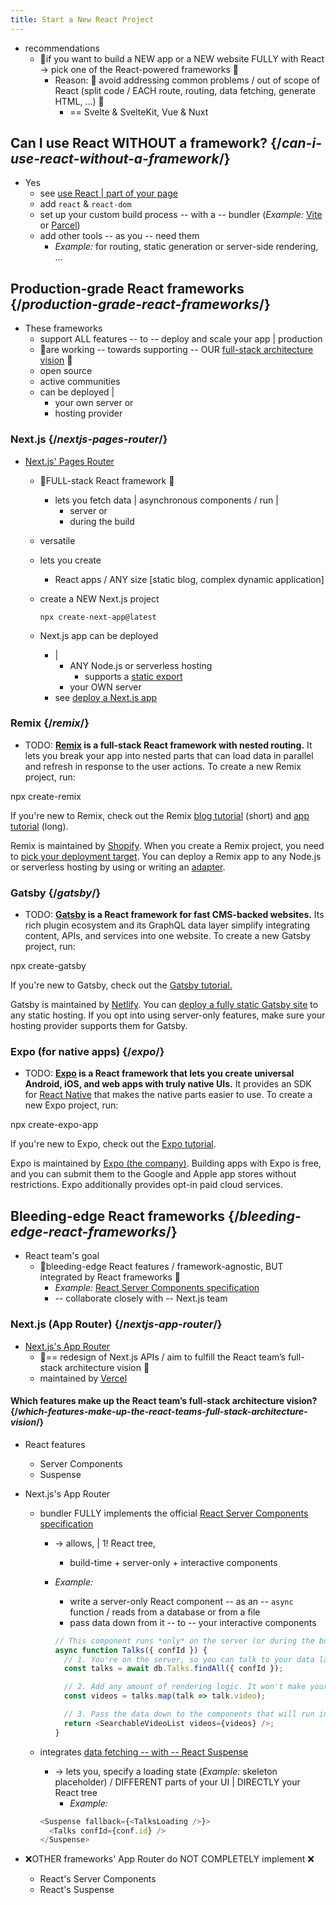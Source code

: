 ```yaml
---
title: Start a New React Project
---
```


* recommendations
  * 👀if you want to build a NEW app or a NEW website FULLY with React -> pick one of the React-powered frameworks 👀
    * Reason: 🧠 avoid addressing common problems / out of scope of React (split code / EACH route, routing, data fetching, generate HTML, ...) 🧠
      * == Svelte & SvelteKit, Vue & Nuxt

## Can I use React WITHOUT a framework? {/*can-i-use-react-without-a-framework*/}

* Yes
  * see [use React | part of your page](add-react-to-an-existing-project) 
  * add `react` & `react-dom`
  * set up your custom build process -- with a -- bundler (_Example:_ [Vite](https://vitejs.dev/) or [Parcel](https://parceljs.org/))
  * add other tools -- as you -- need them 
    * _Example:_ for routing, static generation or server-side rendering, ...

## Production-grade React frameworks {/*production-grade-react-frameworks*/}

* These frameworks 
  * support ALL features -- to -- deploy and scale your app | production
  * 👀are working -- towards supporting -- OUR [full-stack architecture vision](#which-features-make-up-the-react-teams-full-stack-architecture-vision-which-features-make-up-the-react-teams-full-stack-architecture-vision) 👀 
  * open source
  * active communities
  * can be deployed | 
    * your own server or
    * hosting provider

### Next.js {/*nextjs-pages-router*/}

* [Next.js' Pages Router](https://nextjs.org/)
  * 👀FULL-stack React framework 👀
    * lets you fetch data | asynchronous components / run | 
      * server or
      * during the build
  * versatile
  * lets you create
    * React apps / ANY size [static blog, complex dynamic application]
  * create a NEW Next.js project
  
    ```
    npx create-next-app@latest
    ```
  * Next.js app can be deployed 
    * |
      * ANY Node.js or serverless hosting
        * supports a [static export](https://nextjs.org/docs/pages/building-your-application/deploying/static-exports) 
      * your OWN server
    * see [deploy a Next.js app](https://nextjs.org/docs/app/building-your-application/deploying)

### Remix {/*remix*/}

* TODO:
**[Remix](https://remix.run/) is a full-stack React framework with nested routing.** It lets you break your app into nested parts that can load data in parallel and refresh in response to the user actions. To create a new Remix project, run:

<TerminalBlock>
npx create-remix
</TerminalBlock>

If you're new to Remix, check out the Remix [blog tutorial](https://remix.run/docs/en/main/tutorials/blog) (short) and [app tutorial](https://remix.run/docs/en/main/tutorials/jokes) (long).

Remix is maintained by [Shopify](https://www.shopify.com/). When you create a Remix project, you need to [pick your deployment target](https://remix.run/docs/en/main/guides/deployment). You can deploy a Remix app to any Node.js or serverless hosting by using or writing an [adapter](https://remix.run/docs/en/main/other-api/adapter).

### Gatsby {/*gatsby*/}

* TODO:
**[Gatsby](https://www.gatsbyjs.com/) is a React framework for fast CMS-backed websites.** Its rich plugin ecosystem and its GraphQL data layer simplify integrating content, APIs, and services into one website. To create a new Gatsby project, run:

<TerminalBlock>
npx create-gatsby
</TerminalBlock>

If you're new to Gatsby, check out the [Gatsby tutorial.](https://www.gatsbyjs.com/docs/tutorial/)

Gatsby is maintained by [Netlify](https://www.netlify.com/). You can [deploy a fully static Gatsby site](https://www.gatsbyjs.com/docs/how-to/previews-deploys-hosting) to any static hosting. If you opt into using server-only features, make sure your hosting provider supports them for Gatsby.

### Expo (for native apps) {/*expo*/}

* TODO:
**[Expo](https://expo.dev/) is a React framework that lets you create universal Android, iOS, and web apps with truly native UIs.** 
It provides an SDK for [React Native](https://reactnative.dev/) that makes the native parts easier to use. To create a new Expo project, run:

<TerminalBlock>
npx create-expo-app
</TerminalBlock>

If you're new to Expo, check out the [Expo tutorial](https://docs.expo.dev/tutorial/introduction/).

Expo is maintained by [Expo (the company)](https://expo.dev/about). Building apps with Expo is free, and you can submit them to the Google and Apple app stores without restrictions. Expo additionally provides opt-in paid cloud services.

## Bleeding-edge React frameworks {/*bleeding-edge-react-frameworks*/}

* React team's goal
  * 👀bleeding-edge React features / framework-agnostic, BUT integrated by React frameworks 👀
    * _Example:_ [React Server Components specification](https://github.com/dancer1325/reactjs-rfcs/blob/main/text/0188-server-components.md)
    * -- collaborate closely with -- Next.js team

### Next.js (App Router) {/*nextjs-app-router*/}

* [Next.js's App Router](https://nextjs.org/docs)
  * 👀== redesign of Next.js APIs / aim to fulfill the React team’s full-stack architecture vision 👀
  * maintained by [Vercel](https://vercel.com/)

#### Which features make up the React team’s full-stack architecture vision? {/*which-features-make-up-the-react-teams-full-stack-architecture-vision*/}

* React features
  * Server Components
  * Suspense

* Next.js's App Router  
  * bundler FULLY implements the official [React Server Components specification](https://github.com/dancer1325/reactjs-rfcs/blob/main/text/0188-server-components.md)
    * -> allows, | 1! React tree, 
      * build-time + server-only + interactive components 
    * _Example:_ 
      * write a server-only React component -- as an -- `async` function / reads from a database or from a file
      * pass data down from it -- to -- your interactive components

      ```js
      // This component runs *only* on the server (or during the build).
      async function Talks({ confId }) {
        // 1. You're on the server, so you can talk to your data layer. API endpoint not required.
        const talks = await db.Talks.findAll({ confId });
      
        // 2. Add any amount of rendering logic. It won't make your JavaScript bundle larger.
        const videos = talks.map(talk => talk.video);
      
        // 3. Pass the data down to the components that will run in the browser.
        return <SearchableVideoList videos={videos} />;
      }
      ```

  * integrates [data fetching -- with -- React Suspense](/src/content/blog/2022/03/29/react-v18.md#suspense-in-data-frameworks-suspense-in-data-frameworks) 
    * -> lets you, specify a loading state (_Example:_ skeleton placeholder) / DIFFERENT parts of your UI | DIRECTLY your React tree
      * _Example:_

    ```js
    <Suspense fallback={<TalksLoading />}>
      <Talks confId={conf.id} />
    </Suspense>
    ```

* ❌OTHER frameworks' App Router do NOT COMPLETELY implement ❌ 
  * React's Server Components
  * React's Suspense  
